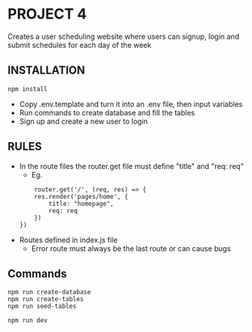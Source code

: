 # PROJECT 4
Creates a user scheduling website where users can signup, login and submit schedules for each day of the week

## INSTALLATION
```
npm install
```
- Copy .env.template and turn it into an .env file, then input variables
- Run commands to create database and fill the tables
- Sign up and create a new user to login

## RULES
- In the route files the router.get file must define "title" and "req: req"
    - Eg. 
    ``` 
        router.get('/', (req, res) => {
        res.render('pages/home', {
            title: "homepage",
            req: req
        })
    })
    ```
- Routes defined in index.js file
    - Error route must always be the last route or can cause bugs

## Commands
```
npm run create-database
npm run create-tables
npm run seed-tables
```
```
npm run dev
```